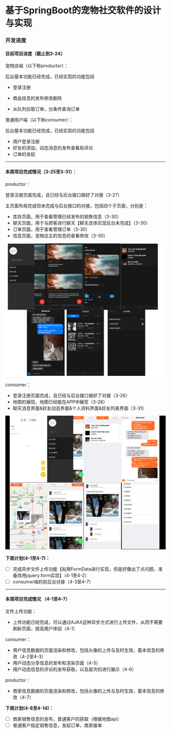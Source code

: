 # 基于SpringBoot的宠物社交软件的设计与实现
### 开发进度

#### 目前项目进度（截止到3-24）

宠物店端（以下称productor）：

后台基本功能已经完成，已经实现的功能包括

- 登录注册

- 商品信息的发布修改删除

- 从队列拉取订单，分条件查询订单

普通用户端（以下称consumer）：

后台基本功能已经完成，已经实现的功能包括

- 用户登录注册
- 好友的添加，动态消息的发布查看和评论
- 订单的发起

------

#### **本周项目完成情况（3-25至3-31）**：

productor：

登录注册页面完成，且已经与后台接口做好了对接（3-27）

主页面布局完成但未完成与后台接口的对接，包括四个子页面，分别是：
- 库存页面，用于查看管理已经发布的销售信息（3-30）
- 聊天页面，用于与顾客进行聊天【聊天具体实现后台未完成】（3-30）
- 订单页面，用于查看管理订单（3-30）
- 信息页面，宠物店主的信息的查看修改（3-30） 

![images/](https://github.com/Kurok1/pet-shop/blob/master/images/1.png)

consumer：

- 登录注册页面完成，且已经与后台接口做好了对接（3-26）
- 地图的展现，地图已经能在APP中展现（3-28）
- 聊天消息界面&好友动态界面&个人资料界面&好友列表界面（3-31）

![](https://github.com/Kurok1/pet-shop/blob/master/images/2.png)

**下周计划(4-1至4-7)：**

- [ ] 完成异步文件上传功能【拟用FormData进行实现，但是好像出了点问题，准备改用jquery.form实现】（4-1至4-2）
- [ ] consumer端的前后台对接（4-3至4-7）

------

#### **本周项目完成情况 （4-1至4-7）**

文件上传功能：

- 上传功能已经完成，可以通过AJAX这种异步方式进行上传文件，从而不需要刷新页面，提高用户体验（4-1）

consumer：

- 用户信息数据的页面渲染和修改，包括头像的上传与及时生效，基本信息的修改（4-2至4-3）
- 用户动态分享信息的发布和渲染页面（4-5）
- 用户动态信息的评论的发布获取，以及层次的进行展示（4-6）

productor：

- 商家信息数据的页面渲染和修改，包括头像的上传与及时生效，基本信息的修改（4-7）

**下周计划(4-8至4-14)：**

- [ ] 商家销售信息的发布，普通客户的获取（根据地图api）
- [ ] 普通客户指定销售信息，发起订单，商家接单